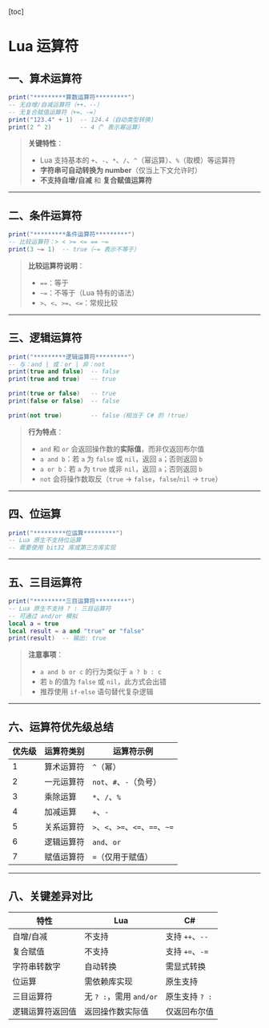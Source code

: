 [toc]

# Lua 运算符

## 一、算术运算符

```lua
print("*********算数运算符*********")
-- 无自增/自减运算符（++、--）
-- 无复合赋值运算符（+=、-=）
print("123.4" + 1)  -- 124.4（自动类型转换）
print(2 ^ 2)        -- 4（^ 表示幂运算）
```

> **关键特性**：
> - Lua 支持基本的 `+`、`-`、`*`、`/`、`^`（幂运算）、`%`（取模）等运算符
> - **字符串可自动转换为 number**（仅当上下文允许时）
> - **不支持自增/自减** 和 **复合赋值运算符**

---

## 二、条件运算符

```lua
print("*********条件运算符*********")
-- 比较运算符：> < >= <= == ~=
print(3 ~= 1)  -- true（~= 表示不等于）
```

> **比较运算符说明**：
> - `==`：等于
> - `~=`：不等于（Lua 特有的语法）
> - `>`、`<`、`>=`、`<=`：常规比较

---

## 三、逻辑运算符

```lua
print("*********逻辑运算符*********")
-- 与：and | 或：or | 非：not
print(true and false)  -- false
print(true and true)   -- true

print(true or false)   -- true
print(false or false)  -- false

print(not true)        -- false（相当于 C# 的 !true）
```

> **行为特点**：
> - `and` 和 `or` 会返回操作数的**实际值**，而非仅返回布尔值
> - `a and b`：若 `a` 为 `false` 或 `nil`，返回 `a`；否则返回 `b`
> - `a or b`：若 `a` 为 `true` 或非 `nil`，返回 `a`；否则返回 `b`
> - `not` 会将操作数取反（`true` → `false`，`false`/`nil` → `true`）

---

## 四、位运算

```lua
print("*********位运算*********")
-- Lua 原生不支持位运算
-- 需要使用 bit32 库或第三方库实现
```

---



## 五、三目运算符

```lua
print("*********三目运算符*********")
-- Lua 原生不支持 ? : 三目运算符
-- 可通过 and/or 模拟
local a = true
local result = a and "true" or "false"
print(result)  -- 输出: true
```

> **注意事项**：
> - `a and b or c` 的行为类似于 `a ? b : c`
> - 若 `b` 的值为 `false` 或 `nil`，此方式会出错
> - 推荐使用 `if-else` 语句替代复杂逻辑

---



## 六、运算符优先级总结

| 优先级 | 运算符类别 | 运算符示例                       |
| ------ | ---------- | -------------------------------- |
| 1      | 算术运算符 | `^`（幂）                        |
| 2      | 一元运算符 | `not`、`#`、`-`（负号）          |
| 3      | 乘除运算   | `*`、`/`、`%`                    |
| 4      | 加减运算   | `+`、`-`                         |
| 5      | 关系运算符 | `>`、`<`、`>=`、`<=`、`==`、`~=` |
| 6      | 逻辑运算符 | `and`、`or`                      |
| 7      | 赋值运算符 | `=`（仅用于赋值）                |

---

## 八、关键差异对比

| 特性             | Lua                     | C#              |
| ---------------- | ----------------------- | --------------- |
| 自增/自减        | 不支持                  | 支持 `++`、`--` |
| 复合赋值         | 不支持                  | 支持 `+=`、`-=` |
| 字符串转数字     | 自动转换                | 需显式转换      |
| 位运算           | 需依赖库实现            | 原生支持        |
| 三目运算符       | 无 `? :`，需用 `and/or` | 原生支持 `? :`  |
| 逻辑运算符返回值 | 返回操作数实际值        | 仅返回布尔值    |